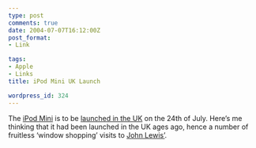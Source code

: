 ```yaml
---
type: post
comments: true
date: 2004-07-07T16:12:00Z
post_format:
- Link

tags:
- Apple
- Links
title: iPod Mini UK Launch

wordpress_id: 324
---
```


The [iPod Mini](http://www.apple.com/ipodmini/) is to be [launched in the UK](http://news.bbc.co.uk/1/hi/entertainment/music/3874347.stm) on the 24th of July. Here’s me thinking that it had been launched in the UK ages ago, hence a number of fruitless ‘window shopping’ visits to [John Lewis’](http://www.johnlewis.com/default.asp?CK=true).
